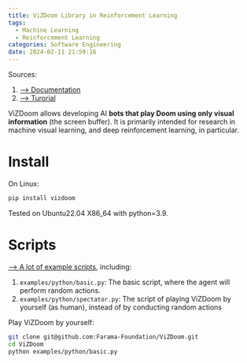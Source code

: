```yaml
---
title: ViZDoom Library in Reinforcement Learning
tags:
  - Machine Learning
  - Reinforcement Learning
categories: Software Engineering
date: 2024-02-11 21:59:16
---
```



Sources:

1. [--> Documentation](https://vizdoom.farama.org/api/python/doomGame/#)
2. [--> Turorial](https://vizdoom.cs.put.edu.pl/tutorial)

ViZDoom allows developing AI **bots that play Doom using only visual information** (the screen buffer). It is primarily intended for research in machine  visual learning, and deep reinforcement learning, in particular.

<!--more-->

# Install

On Linux:

```sh
pip install vizdoom
```

Tested on Ubuntu22.04 X86_64 with python=3.9.



# Scripts

[--> A lot of example scripts](https://github.com/Farama-Foundation/ViZDoom/tree/master/examples/python), including:

1. `examples/python/basic.py`: The basic script, where the agent will perform random actions.
2. `examples/python/spectator.py`: The script of playing ViZDoom by yourself (as human), instead of by conducting random actions



Play ViZDoom by yourself:

```sh
git clone git@github.com:Farama-Foundation/ViZDoom.git
cd ViZDoom
python examples/python/basic.py
```




